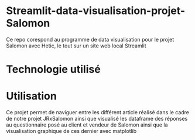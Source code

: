 # Streamlit-data-visualisation-projet-Salomon
Ce repo corespond au programme de data visualisation pour le projet Salomon avec Hetic, le tout sur un site web local Streamlit

# Technologie utilisé


# Utilisation
Ce projet permet de naviguer entre les différent article réalisé dans le cadre de notre projet JRxSalomon ainsi que visualisé les dataframe des réponses au questionnaire posé au client et vendeur de Salomon ainsi que la visualisation graphique de ces dernier avec matplotlib
